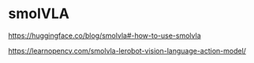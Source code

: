 # smolVLA

https://huggingface.co/blog/smolvla#-how-to-use-smolvla

https://learnopencv.com/smolvla-lerobot-vision-language-action-model/